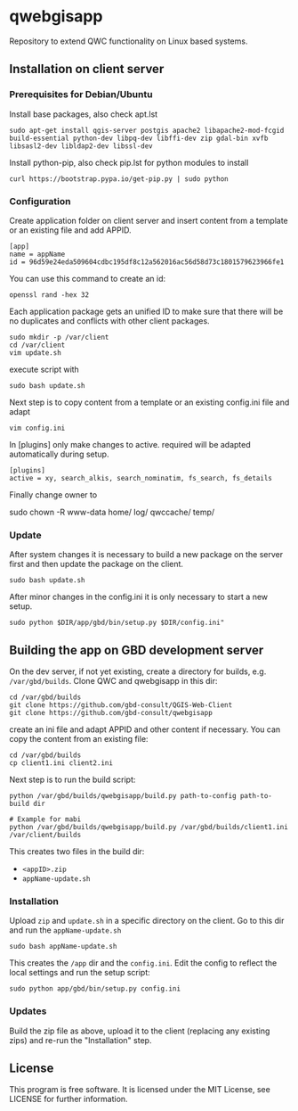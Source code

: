 # qwebgisapp

Repository to extend QWC functionality on Linux based systems.

## Installation on client server

### Prerequisites for Debian/Ubuntu

Install base packages, also check apt.lst 

```
sudo apt-get install qgis-server postgis apache2 libapache2-mod-fcgid build-essential python-dev libpq-dev libffi-dev zip gdal-bin xvfb libsasl2-dev libldap2-dev libssl-dev
```

Install python-pip, also check pip.lst for python modules to install

```
curl https://bootstrap.pypa.io/get-pip.py | sudo python
```

### Configuration

Create application folder on client server and insert content from a template or an existing file and add APPID. 

```
[app]
name = appName
id = 96d59e24eda509604cdbc195df8c12a562016ac56d58d73c1801579623966fe1
```

You can use this command to create an id:

```
openssl rand -hex 32
```

Each application package gets an unified ID to make sure that there will be 
no duplicates and conflicts with other client packages.

```
sudo mkdir -p /var/client
cd /var/client
vim update.sh
```

execute script with

```
sudo bash update.sh
```

Next step is to copy content from a template or an existing config.ini 
file and adapt

```
vim config.ini
```

In [plugins] only make changes to active. required will be adapted automatically 
during setup.

```
[plugins]
active = xy, search_alkis, search_nominatim, fs_search, fs_details
```

Finally change owner to 

sudo chown -R www-data home/ log/ qwccache/ temp/

### Update

After system changes it is necessary to build a new package on the server first and then 
update the package on the client.

```
sudo bash update.sh
```

After minor changes in the config.ini it is only necessary to start a new setup.

```
sudo python $DIR/app/gbd/bin/setup.py $DIR/config.ini"
```

## Building the app on GBD development server

On the dev server, if not yet existing, create a directory for builds, e.g. `/var/gbd/builds`. Clone QWC and qwebgisapp in this dir:

```
cd /var/gbd/builds
git clone https://github.com/gbd-consult/QGIS-Web-Client
git clone https://github.com/gbd-consult/qwebgisapp
```

create an ini file and adapt APPID and other content if necessary. You can copy the content from an existing file:

```
cd /var/gbd/builds
cp client1.ini client2.ini
```

Next step is to run the build script:

```
python /var/gbd/builds/qwebgisapp/build.py path-to-config path-to-build dir

# Example for mabi
python /var/gbd/builds/qwebgisapp/build.py /var/gbd/builds/client1.ini /var/client/builds
```

This creates two files in the build dir:

- `<appID>.zip`
- `appName-update.sh`

### Installation

Upload `zip` and `update.sh` in a specific directory on the client. Go to this dir and run the `appName-update.sh`

```
sudo bash appName-update.sh
```

This creates the `/app` dir and the `config.ini`. Edit the config to reflect the local settings and run the setup script:

```
sudo python app/gbd/bin/setup.py config.ini
```

### Updates

Build the zip file as above, upload it to the client (replacing any existing zips) and re-run the "Installation" step.


## License

This program is free software. It is licensed under the MIT License, see LICENSE for further information.
